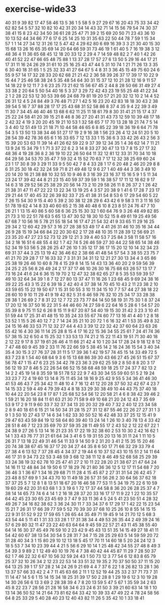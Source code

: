 # exercise-wide33
40
31
9
39
82
17
47
58
46
13
5
36
1
5
58
5
9
27
29
67
16
20
43
75
33
34
42
62
82
54
5
57
32
10
82
10
42
31
20
34
14
43
32
71
14
15
56
79
54
74
30
37
38
41
15
8
23
42
34
50
36
61
28
25
47
71
39
2
15
69
20
50
71
23
43
36
10
10
13
52
44
34
66
77
6
17
6
25
14
25
10
31
35
63
22
50
44
78
7
59
1
15
34
57
1
1
14
27
34
12
31
26
12
5
47
42
4
29
62
80
6
69
16
39
3
3
21
30
40
15
30
15
68
13
26
16
65
35
69
14
20
64
66
59
31
73
46
19
1
61
40
5
7
16
19
38
3
12
48
36
4
11
36
65
68
45
12
18
20
33
12
2
29
4
7
14
59
48
82
2
7
40
1
42
26
40
41
52
22
47
66
65
48
75
88
1
13
37
28
17
57
27
6
13
50
5
29
16
44
17
21
17
31
11
16
24
26
29
31
61
10
25
16
25
43
47
44
5
31
10
74
1
21
71
26
13
3
35
6
30
40
18
31
65
1
5
25
32
33
41
27
64
67
5
4
8
31
3
36
45
15
49
75
60
24
6
55
9
57
14
17
32
28
33
20
62
68
21
21
42
2
36
58
39
26
37
17
39
17
10
22
9
15
44
7
25
46
58
38
24
5
35
48
54
64
30
31
15
37
12
10
21
28
12
16
9
11
57
14
18
22
9
12
11
7
3
6
23
25
73
21
62
15
56
67
45
2
44
8
28
50
66
31
49
27
4
33
38
2
20
64
5
50
54
40
16
5
3
37
3
29
72
42
43
23
19
55
25
48
41
22
34
2
1
2
28
22
53
12
30
53
39
66
24
68
79
81
19
20
57
21
20
32
12
10
2
14
4
52
26
31
12
4
5
24
84
49
3
76
48
71
27
1
42
5
16
23
20
42
83
18
18
30
43
2
38
39
54
5
16
7
37
88
28
17
17
25
43
68
31
52
58
86
8
37
4
35
9
4
22
39
3
49
11
30
7
34
45
46
40
46
13
68
6
62
11
25
11
18
61
79
8
30
31
41
21
15
17
4
37
25
22
24
58
41
20
39
15
21
8
46
8
36
27
20
41
31
43
73
12
59
10
39
48
17
18
2
42
32
4
19
3
20
20
45
19
21
10
53
1
32
58
65
7
17
70
13
28
18
21
74
7
5
14
3
4
40
12
51
49
13
21
18
71
10
44
58
46
65
6
8
85
22
39
18
36
19
6
64
71
78
54
3
5
13
50
13
38
34
46
51
27
17
19
2
9
16
38
1
56
23
26
4
12
24
51
20
5
10
28
54
39
42
78
36
65
6
1
16
33
65
7
12
13
33
1
15
36
6
3
33
42
26
43
2
56
3
15
39
20
53
63
11
39
14
41
26
62
59
22
9
37
39
12
34
35
1
4
36
62
14
7
11
21
13
9
24
15
34
79
1
1
71
3
37
22
6
2
3
14
8
33
27
30
47
13
13
7
8
15
27
17
32
48
36
4
19
28
36
8
2
36
19
10
22
26
50
64
11
32
12
81
12
33
31
70
34
10
18
64
29
56
34
53
70
35
47
7
59
32
4
15
52
70
63
7
17
12
32
38
25
69
60
24
23
1
17
30
8
39
3
29
11
33
9
5
50
42
7
8
4
33
28
1
17
6
20
48
2
46
20
29
8
8
6
31
25
30
18
42
32
24
59
71
8
21
49
48
12
9
6
27
1
40
49
44
3
36
3
49
10
20
14
20
16
21
38
88
10
32
55
10
9
46
8
3
16
39
23
16
37
15
16
5
9
1
5
11
34
23
24
17
39
42
44
8
21
23
15
40
59
37
39
59
1
16
38
57
17
11
12
16
62
9
17
14
6
3
18
29
52
56
25
38
29
20
56
14
73
2
10
29
58
26
11
8
26
37
2
1
26
42
21
38
31
47
11
47
22
22
13
22
34
13
19
25
4
3
57
20
38
9
1
41
6
17
28
7
23
17
29
21
44
17
40
45
32
26
39
82
33
7
25
41
38
31
54
8
53
6
17
29
54
60
5
22
7
26
15
54
30
9
15
4
40
5
39
2
30
38
12
28
29
6
43
42
6
9
58
3
11
3
11
16
50
51
78
19
62
4
14
8
33
40
60
65
2
15
38
40
48
6
10
8
23
8
51
24
76
47
7
10
26
21
1
13
15
40
86
5
60
58
6
36
25
15
30
32
1
60
64
76
9
3
26
48
49
82
85
21
73
3
10
22
51
78
63
5
65
13
47
30
52
18
30
10
52
15
8
49
61
19
25
49
56
67
68
7
10
56
16
5
78
21
55
18
54
16
17
47
21
54
32
41
9
33
65
11
29
16
25
29
34
2
12
60
42
29
57
3
16
27
28
38
53
49
17
4
41
26
31
46
10
35
16
34
44
26
9
28
15
19
34
66
84
22
20
30
62
2
17
28
48
10
35
11
28
39
12
56
69
21
23
35
20
47
27
23
52
73
12
29
12
21
3
39
4
40
53
7
25
84
3
58
11
58
57
16
34
2
18
16
51
6
48
55
4
82
1
7
42
74
5
26
46
59
27
30
44
22
58
65
14
38
46
52
34
19
53
56
5
28
26
25
47
26
10
1
35
12
17
36
17
15
20
12
10
14
32
34
23
69
31
37
44
3
25
13
19
42
36
46
62
2
38
66
41
48
54
57
54
3
38
55
23
75
7
41
21
70
29
28
7
17
16
33
32
7
3
31
31
34
31
12
12
21
27
30
13
34
4
3
65
86
25
38
19
26
46
10
60
8
78
4
15
29
8
14
15
14
43
13
36
40
20
2
9
59
56
39
24
25
2
25
56
8
26
49
24
2
17
37
17
46
10
26
30
16
75
68
63
26
57
13
17
7
73
16
24
41
6
24
6
36
15
19
70
2
12
47
32
38
62
65
27
8
5
35
53
59
39
57
49
10
32
64
34
39
1
8
7
12
27
80
13
37
47
11
16
26
1
23
68
45
9
69
24
38
16
39
22
25
43
3
15
22
6
39
18
2
42
40
4
37
38
14
70
45
10
43
2
11
23
38
2
10
43
59
65
15
22
19
50
67
1
15
31
50
55
3
10
11
34
15
10
7
7
57
44
27
38
18
22
28
60
10
9
10
11
29
41
9
19
42
82
5
31
6
46
59
76
32
10
25
34
17
33
28
38
28
38
1
26
69
2
7
8
31
22
12
7
72
23
73
77
84
14
50
58
19
31
75
30
1
8
37
24
17
20
12
16
37
50
16
22
31
5
44
46
60
74
27
59
6
22
64
16
5
28
6
1
54
57
20
35
39
8
9
75
11
52
6
26
8
15
11
9
67
20
87
54
40
19
15
30
31
42
3
23
3
10
41
51
59
44
17
25
31
41
48
15
10
35
24
33
55
67
74
60
77
13
16
41
4
40
1
2
8
18
53
52
1
15
5
26
40
12
7
2
7
14
24
35
21
10
20
72
1
6
16
32
41
1
53
35
49
8
32
24
15
16
46
33
53
71
12
32
27
44
4
43
3
39
12
22
32
42
37
60
64
23
63
26
55
42
16
4
30
36
11
14
25
28
8
15
4
17
16
22
15
36
34
55
25
61
7
24
41
74
36
57
38
15
32
6
50
4
15
25
32
1
33
53
13
74
21
2
15
22
11
43
19
51
71
30
40
18
2
12
22
9
17
8
37
19
61
26
46
4
11
66
21
42
4
10
1
20
34
17
28
24
9
18
12
8
12
7
47
48
60
9
45
39
2
33
11
76
22
66
59
5
38
45
14
2
16
24
36
15
54
3
40
34
35
4
30
15
3
27
76
37
28
31
11
5
17
39
36
1
42
19
57
74
45
15
14
33
49
72
5
83
7
23
8
1
54
40
68
64
9
3
6
15
13
68
86
39
30
43
66
27
45
26
51
15
67
37
56
78
47
1
15
47
6
23
25
34
42
78
23
36
3
29
62
25
59
2
8
50
8
8
20
3
17
56
12
19
37
8
46
5
22
26
54
66
52
15
58
68
48
59
18
25
17
24
37
7
82
13
2
14
2
2
45
19
14
8
35
59
18
51
78
52
22
9
7
43
30
34
55
59
60
51
5
2
19
24
33
23
7
72
4
19
60
13
14
8
75
11
45
34
18
16
9
25
42
9
55
5
34
36
41
46
30
41
53
46
43
7
25
34
42
11
48
10
4
7
16
12
41
12
20
28
37
50
32
42
67
4
23
7
14
15
33
2
59
4
49
4
79
39
43
4
8
18
33
29
30
38
49
10
44
43
75
37
40
18
10
44
22
20
54
23
8
17
87
1
25
68
52
54
56
12
20
58
21
4
6
8
38
42
39
46
2
1
59
21
16
20
18
84
11
61
63
21
30
71
58
9
49
10
68
21
20
24
12
43
7
35
69
53
9
17
2
9
11
9
60
33
7
32
37
34
13
20
20
32
29
40
7
32
2
40
12
23
34
58
2
8
9
40
18
61
6
15
21
14
50
34
31
28
15
27
31
12
87
55
46
22
26
27
27
31
1
3
9
1
3
50
10
27
43
17
14
6
34
1
62
33
30
50
52
16
42
48
33
37
25
12
15
41
9
29
47
63
43
59
84
19
12
58
64
80
39
40
13
24
14
1
26
10
3
40
78
13
4
33
42
28
51
8
46
7
12
23
35
69
70
37
59
35
28
11
49
55
17
2
43
52
2
12
22
67
22
1
24
38
9
27
26
5
13
14
16
21
23
35
17
22
19
32
38
60
2
53
10
30
2
42
16
62
1
14
1
33
43
76
77
31
21
61
64
34
3
41
6
5
19
31
55
20
13
16
31
11
24
1
11
10
5
26
31
7
13
18
22
49
31
46
54
11
33
9
14
50
9
2
31
20
3
41
2
15
35
15
20
46
20
74
38
38
67
45
16
37
17
20
34
27
44
35
8
6
50
17
71
66
32
29
33
79
4
27
38
4
6
13
52
7
37
28
45
4
34
37
2
19
44
6
10
37
52
43
10
15
51
2
14
11
64
46
17
31
9
34
73
22
53
3
48
59
3
68
12
38
11
12
8
46
49
52
68
58
25
29
39
33
24
38
19
32
62
78
10
25
47
41
27
2
10
11
22
28
20
21
38
67
21
47
64
24
14
16
11
12
48
84
34
19
50
6
17
18
29
76
21
80
36
36
12
5
12
17
11
54
68
7
20
36
46
3
1
36
67
1
34
16
29
68
71
11
28
4
15
45
87
2
27
31
31
54
26
42
45
7
23
48
8
57
69
9
1
34
43
70
10
11
49
18
26
57
31
56
26
2
30
64
56
37
62
18
37
37
25
5
7
12
8
1
8
13
51
18
67
20
16
46
58
77
53
11
5
34
19
75
22
6
10
59
19
60
29
42
20
31
63
68
1
3
3
19
6
1
72
17
37
44
58
8
36
20
26
28
25
37
4
7
38
14
14
65
73
74
6
4
14
1
2
16
18
28
37
20
33
16
17
17
11
9
22
1
22
10
35
57
64
42
45
23
30
65
23
45
69
3
7
47
9
33
11
36
4
5
24
5
41
23
50
51
4
28
32
49
26
7
34
16
82
38
62
3
36
24
30
11
7
33
34
37
6
17
29
17
1
42
22
15
23
54
15
21
7
26
31
17
66
39
77
59
5
52
70
39
30
37
68
10
25
26
10
8
55
14
15
15
22
9
31
51
52
9
22
17
59
65
1
26
65
44
35
49
71
19
45
9
14
21
70
12
5
68
3
43
54
44
5
11
41
1
31
33
33
28
1
17
31
38
34
4
49
53
26
35
44
2
49
39
24
16
57
6
29
80
32
11
47
23
22
40
63
64
64
9
45
59
22
57
21
43
11
45
38
55
40
64
14
16
30
37
45
49
76
59
10
2
23
42
9
45
43
13
51
35
14
15
49
27
18
41
11
54
42
60
67
38
13
54
30
54
5
28
31
7
34
7
15
28
25
29
63
5
14
59
59
20
72
31
28
40
34
3
1
15
80
29
10
12
13
18
5
45
17
70
11
14
60
18
5
20
24
24
12
3
18
5
53
7
34
10
23
39
44
4
21
5
56
6
29
10
14
1
25
48
42
34
55
27
48
8
49
3
54
39
3
9
89
2
1
12
49
40
10
19
76
4
7
38
40
42
44
45
87
11
29
7
28
50
37
62
1
7
46
22
32
6
67
10
56
32
59
24
43
1
50
73
12
3
77
54
6
12
83
8
65
79
25
37
32
10
26
34
2
12
23
22
53
14
33
51
32
19
35
2
70
37
50
50
37
11
15
20
64
13
25
39
1
17
57
28
2
14
24
26
9
21
69
4
4
7
37
6
22
1
8
26
82
13
28
1
36
13
37
57
66
33
42
2
4
7
11
45
63
66
2
11
1
12
52
19
44
25
33
2
37
71
73
7
31
11
14
47
14
5
6
1
15
14
15
34
18
25
31
39
17
50
2
28
8
1
29
19
6
12
3
10
19
28
14
30
26
56
6
13
3
69
2
28
38
39
4
7
8
20
13
59
5
47
5
67
1
35
59
34
2
63
45
8
22
23
7
28
56
21
28
16
58
34
6
23
24
6
31
50
3
39
21
60
63
14
18
1
10
13
14
36
50
52
14
21
64
73
81
62
64
33
42
10
39
33
47
49
22
4
78
24
58
56
64
8
25
33
29
5
40
28
40
23
12
40
43
82
11
26
5
35
42
10
1
33
18
41
